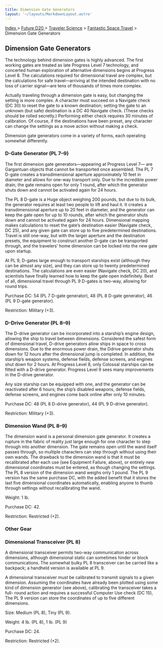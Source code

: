 ```yaml
---
title: Dimension Gate Generators
layout: '~/layouts/MarkdownLayout.astro'
---
```


[ Index ](/) > [ Future D20 ](/future.d20.srd) > [Traveler Science](/future.d20.srd/traveler.science) > [Fantastic Space Travel](/future.d20.srd/traveler.science/fantastic.space.travel) > Dimension Gate Generators

## Dimension Gate Generators

The technology behind dimension gates is highly advanced. The first working
gates are treated as late Progress Level 7 technology, and concerted human
exploration of alternative dimensions begins at Progress Level 8. The
calculations required for dimensional travel are complex, but the calculations
for safe travel—arriving at the intended destination with no loss of carrier
signal—are tens of thousands of times more complex.

Actually traveling through a dimension gate is easy, but changing the setting
is more complex. A character must succeed on a Navigate check (DC 30) to reset
the gate to a known destination; setting the gate to an unknown (but safe)
destination is a DC 40 Navigate check. (These checks should be rolled
secretly.) Performing either check requires 30 minutes of calibration. Of
course, if the destinations have been preset, any character can change the
settings as a move action without making a check.

Dimension gate generators come in a variety of forms, each operating somewhat
differently.

### D-Gate Generator (PL 7–9)

The first dimension gate generators—appearing at Progress Level 7— are
Gargantuan objects that cannot be transported once assembled. The PL 7 D-gate
creates a transdimensional aperture approximately 10 feet in diameter and
allows for one-way transport only. Due to the incredible power drain, the gate
remains open for only 1 round, after which the generator shuts down and cannot
be activated again for 24 hours.

The PL 8 D-gate is a Huge object weighing 200 pounds, but due to its bulk, the
generator requires at least two people to lift and haul it. It creates a
transdimensional aperture up to 20 feet in diameter, and the generator can
keep the gate open for up to 10 rounds, after which the generator shuts down
and cannot be activated again for 24 hours. Dimensional mapping makes
calculations to reset the gate’s destination easier (Navigate check, DC 25),
and any given gate can store up to five predetermined destinations. Travel is
still one-way, but with the larger aperture and the destination presets, the
equipment to construct another D-gate can be transported through, and the
travelers’ home dimension can be locked into the new gate upon startup.

At PL 9, D-gates large enough to transport starships exist (although they can
be almost any size), and they can store up to twenty predetermined
destinations. The calculations are even easier (Navigate check, DC 20), and
scientists have finally learned how to keep the gate open indefinitely. Best
of all, dimensional travel through PL 9 D-gates is two-way, allowing for round
trips.

Purchase DC: 54 (PL 7 D-gate generator), 48 (PL 8 D-gate generator), 46 (PL 9
D-gate generator).

Restriction: Military (+3).

### D-Drive Generator (PL 8–9)

The D-drive generator can be incorporated into a starship’s engine design,
allowing the ship to travel between dimensions. Considered the safest form of
dimensional travel, D-drive generators allow ships in space to cross
dimensions. Due to the enormous power drain, the Ddrive generator shuts down
for 12 hours after the dimensional jump is completed. In addition, the
starship’s weapon systems, defense fields, defense screens, and engines shut
down for 2 hours. At Progress Level 8, only Colossal starships can be fitted
with a D-drive generator. Progress Level 9 sees many improvements in the
D-drive generator.

Any size starship can be equipped with one, and the generator can be
reactivated after 6 hours; the ship’s disabled weapons, defense fields,
defense screens, and engines come back online after only 10 minutes.

Purchase DC: 48 (PL 8 D-drive generator), 44 (PL 9 D-drive generator).

Restriction: Military (+3).

### Dimension Wand (PL 8–9)

The dimension wand is a personal dimension gate generator. It creates a
rupture in the fabric of reality just large enough for one character to step
through into another dimension. The gate remains open until the wand itself
passes through, so multiple characters can step through without using their
own wands. The drawback to the dimension wand is that it must be recalibrated
after each use (see Equipment Failure, above), or entirely new dimensional
coordinates must be entered, as though changing the settings. The PL 8 version
of the dimension wand weighs only 1 pound. The PL 9 version has the same
purchase DC, with the added benefit that it stores the last five dimensional
coordinates automatically, enabling anyone to thumb through settings without
recalibrating the wand.

Weight: 1 lb.

Purchase DC: 42.

Restriction: Restricted (+2).

### Other Gear

### Dimensional Transceiver (PL 8)

A dimensional transceiver permits two-way communication across dimensions,
although dimensional static can sometimes hinder or block communications. The
somewhat bulky PL 8 transceiver can be carried like a backpack; a handheld
version is available at PL 9.

A dimensional transceiver must be calibrated to transmit signals to a given
dimension. Assuming the coordinates have already been plotted using some kind
of dimension generator (see above), calibrating the transceiver takes a full-
round action and requires a successful Computer Use check (DC 15), The PL 9
version can store the coordinates of up to five different dimensions.

Size: Medium (PL 8), Tiny (PL 9).

Weight: 4 lb. (PL 8), 1 lb. (PL 9)

Purchase DC: 24.

Restriction: Restricted (+2).

